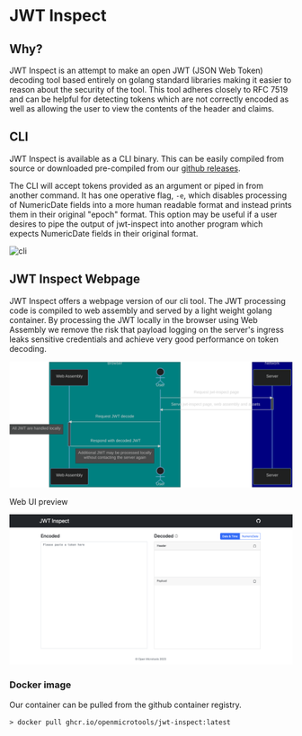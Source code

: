# JWT Inspect

## Why?

JWT Inspect is an attempt to make an open JWT (JSON Web Token) decoding tool based entirely on golang standard libraries making it easier to reason about the security of the tool. This tool adheres closely to RFC 7519 and can be helpful for detecting tokens which are not correctly encoded as well as allowing the user to view the contents of the header and claims.

## CLI

JWT Inspect is available as a CLI binary. This can be easily compiled from source or downloaded pre-compiled from our [github releases](https://github.com/openmicrotools/jwt-inspect/releases).

The CLI will accept tokens provided as an argument or piped in from another command. It has one operative flag, `-e`, which disables processing of NumericDate fields into a more human readable format and instead prints them in their original "epoch" format. This option may be useful if a user desires to pipe the output of jwt-inspect into another program which expects NumericDate fields in their original format.

![cli](https://user-images.githubusercontent.com/4520812/225171620-3500a322-94cf-47ba-9345-c95d1a8c827a.gif)

## JWT Inspect Webpage

JWT Inspect offers a webpage version of our cli tool. The JWT processing code is compiled to web assembly and served by a light weight golang container. By processing the JWT locally in the browser using Web Assembly we remove the risk that payload logging on the server's ingress leaks sensitive credentials and achieve very good performance on token decoding.

![sequence diagram for our JWT Inspect Webpage](docs/assets/webpage_sequence.png)

<!---

github doesn't presently render mermaid correctly. This was rendered on mermaid.live, exported as svg, imported into GIMP, cropped and then exported as a png.

```mermaid
  sequenceDiagram
  box Teal Browser
  Participant Web Assembly
  Actor User
  end
  box Navy Network
  participant Server
  end
  User->>+Server: Request jwt-inspect page
  Server->>-User: Serve jwt-inspect page, web assembly and assets
  User->>+Web Assembly: Request JWT decode
  Note left of Web Assembly: All JWT are handled locally
  Web Assembly->>-User: Respond with decoded JWT
  Note right of Web Assembly: Additional JWT may be processed locally<BR/>without contacting the server again
```
--->

Web UI preview

![UI](docs/assets/web_ui.png)

### Docker image

Our container can be pulled from the github container registry.

```shell
> docker pull ghcr.io/openmicrotools/jwt-inspect:latest
```
